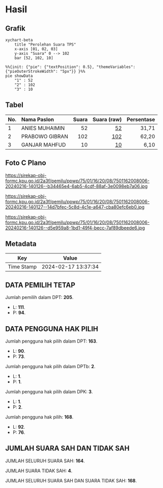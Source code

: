 # Hasil

## Grafik

```mermaid
xychart-beta
    title "Perolehan Suara TPS"
    x-axis [01, 02, 03]
    y-axis "Suara" 0 --> 102
    bar [52, 102, 10]
```

```mermaid
%%{init: {"pie": {"textPosition": 0.5}, "themeVariables": {"pieOuterStrokeWidth": "5px"}} }%%
pie showData
    "1" : 52
    "2" : 102
    "3" : 10
```

## Tabel

| No. | Nama Paslon    | Suara | Suara (raw) | Persentase |
|:--- |:-------------- | -----:| -----------:| ----------:|
| 1   | ANIES MUHAIMIN | 52    | [52][p-1]   | 31,71      |
| 2   | PRABOWO GIBRAN | 102   | [102][p-2]  | 62,20      |
| 3   | GANJAR MAHFUD  | 10    | [10][p-3]   | 6,10       |


[p-1]: https://github.com/gigit-pemilu/pemilu-2024-75-gorontalo/blob/main/pilpres/hitung-suara/sub/75-gorontalo/sub/01-gorontalo/sub/16-pulubala/sub/2008-puncak/sub/006-tps/sub/paslon-1.txt
[p-2]: https://github.com/gigit-pemilu/pemilu-2024-75-gorontalo/blob/main/pilpres/hitung-suara/sub/75-gorontalo/sub/01-gorontalo/sub/16-pulubala/sub/2008-puncak/sub/006-tps/sub/paslon-2.txt
[p-3]: https://github.com/gigit-pemilu/pemilu-2024-75-gorontalo/blob/main/pilpres/hitung-suara/sub/75-gorontalo/sub/01-gorontalo/sub/16-pulubala/sub/2008-puncak/sub/006-tps/sub/paslon-3.txt

## Foto C Plano

https://sirekap-obj-formc.kpu.go.id/2a3f/pemilu/ppwp/75/01/16/20/08/7501162008006-20240216-140126--b34465e4-6ab5-4cdf-88af-3e0098eb7a06.jpg

https://sirekap-obj-formc.kpu.go.id/2a3f/pemilu/ppwp/75/01/16/20/08/7501162008006-20240216-140127--14d7bfec-5c8d-4c1e-a647-cba80efc6eb0.jpg

https://sirekap-obj-formc.kpu.go.id/2a3f/pemilu/ppwp/75/01/16/20/08/7501162008006-20240216-140126--d5e959a8-1bd1-49f4-becc-7af89dbeede6.jpg


## Metadata

| Key        | Value               |
| ---------- | ------------------- |
| Time Stamp | 2024-02-17 13:37:34 |


## DATA PEMILIH TETAP

Jumlah pemilih dalam DPT: **205**.
 * L: **111**.
 * P: **94**.

## DATA PENGGUNA HAK PILIH

Jumlah pengguna hak pilih dalam DPT: **163**.
 * L: **90**.
 * P: **73**.

Jumlah pengguna hak pilih dalam DPTb: **2**.
 * L: **1**.
 * P: **1**.

Jumlah pengguna hak pilih dalam DPK: **3**.
 * L: **1**.
 * P: **2**.

Jumlah pengguna hak pilih: **168**.
 * L: **92**.
 * P: **76**.

## JUMLAH SUARA SAH DAN TIDAK SAH

JUMLAH SELURUH SUARA SAH: **164**.

JUMLAH SUARA TIDAK SAH: **4**.

JUMLAH SELURUH SUARA SAH DAN SUARA TIDAK SAH: **168**.


